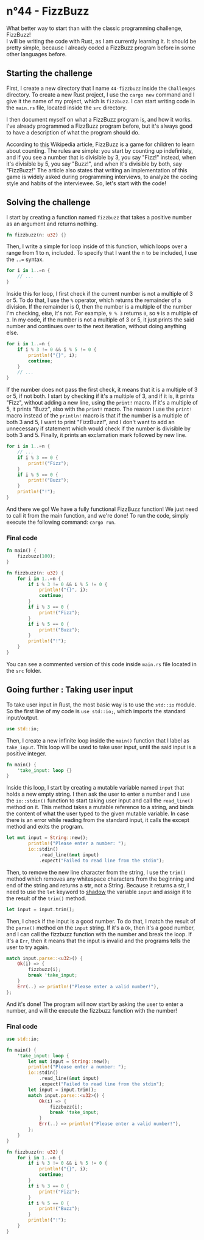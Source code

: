# n°44 - FizzBuzz

What better way to start than with the classic programming challenge, FizzBuzz!  
I will be writing the code with Rust, as I am currently learning it. It should 
be pretty simple, because I already coded a FizzBuzz program before in some 
other languages before.

## Starting the challenge

First, I create a new directory that I name `44-fizzbuzz` inside the
`Challenges` directory. To create a new Rust project, I use the `cargo new`
command and I give it the name of my project, which is `fizzbuzz`. I can start
writing code in the `main.rs` file, located inside the `src` directory.  

I then document myself on what a FizzBuzz program is, and how it works. I've
already programmed a FizzBuzz program before, but it's always good to have a
description of what the program should do.  

According to [this](https://wikipedia.org/wiki/Fizz_Buzz) Wikipedia article,
FizzBuzz is a game for children to learn about counting. The rules are simple:
you start by counting up indefinitely, and if you see a number that is divisible
by 3, you say "Fizz!" instead, when it's divisible by 5, you say "Buzz!",
and when it's divisible by both, say "FizzBuzz!" The article also states that
writing an implementation of this game is widely asked during programming
interviews, to analyze the coding style and habits of the interviewee. So, let's
start with the code!

## Solving the challenge

I start by creating a function named `fizzbuzz` that takes a positive number as 
an argument and returns nothing.

```rs
fn fizzbuzz(n: u32) {}
```

Then, I write a simple for loop inside of this function, which loops over a
range from 1 to n, included. To specify that I want the n to be included, I use
the `..=` syntax.

```rs
for i in 1..=n {
    // ...
}
```

Inside this for loop, I first check if the current number is not a multiple of
3 or 5. To do that, I use the `%` operator, which returns the remainder of a
division. If the remainder is 0, then the number is a multiple of the number I'm
checking, else, it's not. For example, `9 % 3` returns `0`, so `9` is a multiple
of `3`. In my code, if the number is not a multiple of 3 or 5, it just prints
the said number and continues over to the next iteration, without doing anything 
else.

```rs
for i in 1..=n {
    if i % 3 != 0 && i % 5 != 0 {
        println!("{}", i);
        continue;
    }
    // ...
}
```

If the number does not pass the first check, it means that it is a multiple of
3 or 5, if not both. I start by checking if it's a multiple of 3, and if it is,
it prints "Fizz", without adding a new line, using the `print!` macro. If it's
a multiple of 5, it prints "Buzz", also with the `print!` macro. The reason I
use the `print!` macro instead of the `println!` macro is that if the number
is a multiple of both 3 and 5, I want to print "FizzBuzz!", and I don't want to
add an unnecessary if statement which would check if the number is divisible by
both 3 and 5. Finally, it prints an exclamation mark followed by new line.

```rs
for i in 1..=n {
    // ...
    if i % 3 == 0 {
        print!("Fizz");
    }
    if i % 5 == 0 {
        print!("Buzz");
    }
    println!("!");
}
```

And there we go! We have a fully functional FizzBuzz function! We just need to
call it from the main function, and we're done! To run the code, simply execute
the following command: `cargo run`.     
                                        
### Final code

```rs
fn main() {
    fizzbuzz(100);
}

fn fizzbuzz(n: u32) {
    for i in 1..=n {
        if i % 3 != 0 && i % 5 != 0 {
            println!("{}", i);
            continue;
        }
        if i % 3 == 0 {
            print!("Fizz");
        }
        if i % 5 == 0 {
            print!("Buzz");
        }
        println!("!");
    }
}
```

You can see a commented version of this code inside `main.rs` file located in
the `src` folder.

## Going further : Taking user input

To take user input in Rust, the most basic way is to use the `std::io` module.
So the first line of my code is `use std::io;`, which imports the standard
input/output.

```rs
use std::io;
```

Then, I create a new infinite loop inside the `main()` function that I label as
`take_input`. This loop will be used to take user input, until the said input is
a positive integer.

```rs
fn main() {
    'take_input: loop {}
}
```

Inside this loop, I start by creating a mutable variable named `input` that
holds a new empty string. I then ask the user to enter a number and I use the
`io::stdin()` function to start taking user input and call the `read_line()`
method on it. This method takes a mutable reference to a string, and binds the
content of what the user typed to the given mutable variable. In case there is
an error while reading from the standard input, it calls the except method and
exits the program.

```rs
let mut input = String::new();
        println!("Please enter a number: ");
        io::stdin()
            .read_line(&mut input)
            .expect("Failed to read line from the stdin");
```

Then, to remove the new line character from the string, I use the `trim()`
method which removes any whitespace characters from the beginning and end of the
string and returns a **str**, not a String. Because it returns a str, I need to
use the `let` keyword to
[shadow](https://en.wikipedia.org/wiki/Variable_shadowing) the variable `input`
and assign it to the result of the `trim()` method.

```rs
let input = input.trim();
```

Then, I check if the input is a good number. To do that, I match the result of
the `parse()` method on the `input` string. If it's a `Ok`, then it's a good
number, and I can call the fizzbuzz function with the number and break the loop.
If it's a `Err`, then it means that the input is invalid and the programs tells
the user to try again.

```rs
match input.parse::<u32>() {
    Ok(i) => {
        fizzbuzz(i);
        break 'take_input;
    }
    Err(..) => println!("Please enter a valid number!"),
};
```

And it's done! The program will now start by asking the user to enter a number,
and will the execute the fizzbuzz function with the number!

### Final code
```rs
use std::io;

fn main() {
    'take_input: loop {
        let mut input = String::new();
        println!("Please enter a number: ");
        io::stdin()
            .read_line(&mut input)
            .expect("Failed to read line from the stdin");
        let input = input.trim();
        match input.parse::<u32>() {
            Ok(i) => {
                fizzbuzz(i);
                break 'take_input;
            }
            Err(..) => println!("Please enter a valid number!"),
        };
    }
}

fn fizzbuzz(n: u32) {
    for i in 1..=n {
        if i % 3 != 0 && i % 5 != 0 {
            println!("{}", i);
            continue;
        }
        if i % 3 == 0 {
            print!("Fizz");
        }
        if i % 5 == 0 {
            print!("Buzz");
        }
        println!("!");
    }
}

```